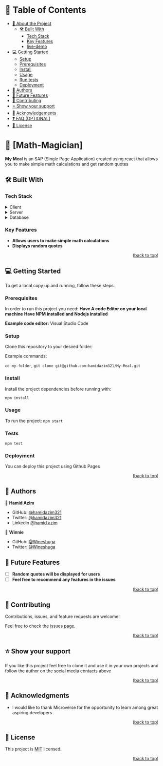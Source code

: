 <a name="readme-top"></a>

# 📗 Table of Contents

- [📖 About the Project](#about-project)
  - [🛠 Built With](#built-with)
    - [Tech Stack](#tech-stack)
    - [Key Features](#key-features)
    - [live-demo](#live-demo)
- [💻 Getting Started](#getting-started)
  - [Setup](#setup)
  - [Prerequisites](#prerequisites)
  - [Install](#install)
  - [Usage](#usage)
  - [Run tests](#run-tests)
  - [Deployment](#deployment)
- [👥 Authors](#authors)
- [🔭 Future Features](#future-features)
- [🤝 Contributing](#contributing)
- [⭐️ Show your support](#support)
- [🙏 Acknowledgements](#acknowledgements)
- [❓ FAQ (OPTIONAL)](#faq)
- [📝 License](#license)


# 📖 [Math-Magician] <a name="about-project"></a>

**My Meal** is an SAP (Single Page Application) created using react that allows you to make simple math calculations and get random quotes

## 🛠 Built With <a name="built-with"></a>

### Tech Stack <a name="tech-stack"></a>

<details>
  <summary>Client</summary>
  <ul>
    <li><a href="https://react.dev/">Reactjs</a></li>
  </ul>
</details>

<details>
  <summary>Server</summary>
  <ul>
    <li>N/A</li>
  </ul>
</details>

<details>
<summary>Database</summary>
  <ul>
    <li>N/A</li>
  </ul>
</details>



### Key Features <a name="key-features"></a>

- **Allows users to make simple math calculations**
- **Displays random quotes**


<p align="right">(<a href="#readme-top">back to top</a>)</p>

## 💻 Getting Started <a name="getting-started"></a>

To get a local copy up and running, follow these steps.

### Prerequisites

In order to run this project you need:
**Have A code Editor on your local machine**
**Have NPM installed and Nodejs installed**

**Example code editor:**
Visual Studio Code



### Setup

Clone this repository to your desired folder:

Example commands:

  ```cd my-folder```,
  ```git clone git@github.com:hamidazim321/My-Meal.git```



### Install

Install the project dependencies before running with:

 ```npm install```


### Usage

To run the project:
  ```npm start```

### Tests

```npm test```

### Deployment

You can deploy this project using Github Pages

<p align="right">(<a href="#readme-top">back to top</a>)</p>


## 👥 Authors <a name="authors"></a>

👤 **Hamid Azim**

- GitHub: [@hamidazim321](https://github.com/hamidazim321)
- Twitter: [@hamidazim321](https://twitter.com/hamidazim321)
- Linkedin [@hamid azim](https://www.linkedin.com/in/hamid-azim-61a525273?lipi=urn%3Ali%3Apage%3Ad_flagship3_profile_view_base_contact_details%3BhTLWAY8IS9WHu00%2BL5cAaA%3D%3D)

👤 **Winnie**

- GitHub: [@Wineshuga](https://github.com/wineshuga)
- Twitter: [@Wineshuga](https://twitter.com/wineshuga)

## 🔭 Future Features <a name="future-features"></a>

- [ ] **Random quotes will be displayed for users**
- [ ] **Feel free to recommend any features in the issues**

<p align="right">(<a href="#readme-top">back to top</a>)</p>




## 🤝 Contributing <a name="contributing"></a>

Contributions, issues, and feature requests are welcome!

Feel free to check the [issues page](https://github.com/hamidazim321/math-magicians-react/issues).

<p align="right">(<a href="#readme-top">back to top</a>)</p>



## ⭐️ Show your support <a name="support"></a>

If you like this project feel free to clone it and use it in your own projects and follow the author on the social media contacts above

<p align="right">(<a href="#readme-top">back to top</a>)</p>


## 🙏 Acknowledgments <a name="acknowledgements"></a>

- I would like to thank Microverse for the opportunity to learn among great aspiring developers
  
<p align="right">(<a href="#readme-top">back to top</a>)</p>





## 📝 License <a name="license"></a>

This project is [MIT](./LICENSE) licensed.

<p align="right">(<a href="#readme-top">back to top</a>)</p>


